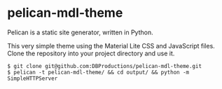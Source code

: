 # pelican-mdl-theme

Pelican is a static site generator, written in Python.  

This very simple theme using the Material Lite CSS and JavaScript files.  
Clone the repository into your project directory and use it.

    $ git clone git@github.com:DBProductions/pelican-mdl-theme.git
    $ pelican -t pelican-mdl-theme/ && cd output/ && python -m SimpleHTTPServer
